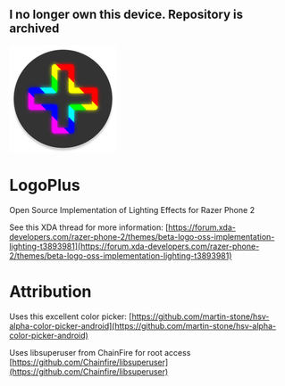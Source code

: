## I no longer own this device. Repository is archived

![LogoPlus Logo](https://github.com/CurtisMJ/LogoPlus/blob/master/app/src/main/res/mipmap-xxxhdpi/ic_launcher_round.png)

# LogoPlus
Open Source Implementation of Lighting Effects for Razer Phone 2

See this XDA thread for more information: [https://forum.xda-developers.com/razer-phone-2/themes/beta-logo-oss-implementation-lighting-t3893981](https://forum.xda-developers.com/razer-phone-2/themes/beta-logo-oss-implementation-lighting-t3893981)

# Attribution
Uses this excellent color picker: [https://github.com/martin-stone/hsv-alpha-color-picker-android](https://github.com/martin-stone/hsv-alpha-color-picker-android)

Uses libsuperuser from ChainFire for root access [https://github.com/Chainfire/libsuperuser](https://github.com/Chainfire/libsuperuser)
